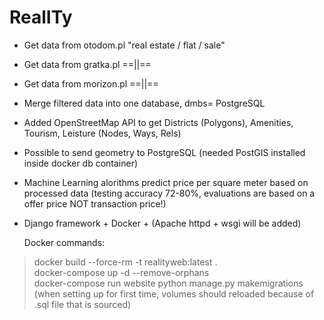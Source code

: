 # RealITy

- Get data from otodom.pl "real estate / flat / sale"
- Get data from gratka.pl  ==||==
- Get data from morizon.pl ==||==
- Merge filtered data into one database, dmbs= PostgreSQL
- Added OpenStreetMap API to get Districts (Polygons), Amenities, Tourism, Leisture (Nodes, Ways, Rels)
- Possible to send geometry to PostgreSQL (needed PostGIS installed inside docker db container)
- Machine Learning alorithms predict price per square meter based on processed data (testing accuracy 72-80%, evaluations are based on a offer price NOT transaction price!)
- Django framework + Docker + (Apache httpd + wsgi will be added)


  Docker commands:
> docker build --force-rm -t realityweb:latest . <br/>
> docker-compose up -d --remove-orphans <br/>
> docker-compose run website python manage.py makemigrations <br/>
> (when setting up for first time, volumes should reloaded because of .sql file that is sourced)
